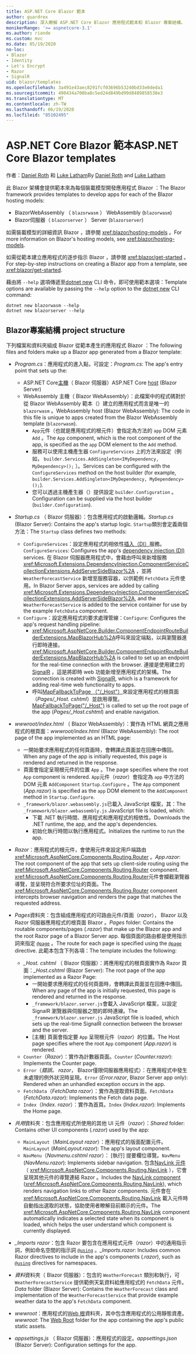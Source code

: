 ```yaml
---
title: ASP.NET Core Blazor 範本
author: guardrex
description: 深入瞭解 ASP.NET Core Blazor 應用程式範本和 Blazor 專案結構。
monikerRange: '>= aspnetcore-3.1'
ms.author: riande
ms.custom: mvc
ms.date: 05/19/2020
no-loc:
- Blazor
- Identity
- Let's Encrypt
- Razor
- SignalR
uid: blazor/templates
ms.openlocfilehash: 3a491e43aec8291fcf03696b53240bd33e0deda1
ms.sourcegitcommit: 490434a700ba8c5ed24d849bd99d8489858538e3
ms.translationtype: MT
ms.contentlocale: zh-TW
ms.lasthandoff: 06/19/2020
ms.locfileid: "85102495"
---
```

# <a name="aspnet-core-blazor-templates"></a><span data-ttu-id="61114-103">ASP.NET Core Blazor 範本</span><span class="sxs-lookup"><span data-stu-id="61114-103">ASP.NET Core Blazor templates</span></span>

<span data-ttu-id="61114-104">作者：[Daniel Roth](https://github.com/danroth27) 和 [Luke Latham](https://github.com/guardrex)</span><span class="sxs-lookup"><span data-stu-id="61114-104">By [Daniel Roth](https://github.com/danroth27) and [Luke Latham](https://github.com/guardrex)</span></span>

<span data-ttu-id="61114-105">此 Blazor 架構會提供範本來為每個裝載模型開發應用程式 Blazor ：</span><span class="sxs-lookup"><span data-stu-id="61114-105">The Blazor framework provides templates to develop apps for each of the Blazor hosting models:</span></span>

* Blazor<span data-ttu-id="61114-106">WebAssembly （ `blazorwasm` ）</span><span class="sxs-lookup"><span data-stu-id="61114-106"> WebAssembly (`blazorwasm`)</span></span>
* Blazor<span data-ttu-id="61114-107">伺服器（ `blazorserver` ）</span><span class="sxs-lookup"><span data-stu-id="61114-107"> Server (`blazorserver`)</span></span>

<span data-ttu-id="61114-108">如需裝載模型的詳細資訊 Blazor ，請參閱 <xref:blazor/hosting-models> 。</span><span class="sxs-lookup"><span data-stu-id="61114-108">For more information on Blazor's hosting models, see <xref:blazor/hosting-models>.</span></span>

<span data-ttu-id="61114-109">如需從範本建立應用程式的逐步指示 Blazor ，請參閱 <xref:blazor/get-started> 。</span><span class="sxs-lookup"><span data-stu-id="61114-109">For step-by-step instructions on creating a Blazor app from a template, see <xref:blazor/get-started>.</span></span>

<span data-ttu-id="61114-110">藉由將 `--help` 選項傳遞至[dotnet new](/dotnet/core/tools/dotnet-new) CLI 命令，即可使用範本選項：</span><span class="sxs-lookup"><span data-stu-id="61114-110">Template options are available by passing the `--help` option to the [dotnet new](/dotnet/core/tools/dotnet-new) CLI command:</span></span>

```dotnetcli
dotnet new blazorwasm --help
dotnet new blazorserver --help
```

## <a name="blazor-project-structure"></a>Blazor<span data-ttu-id="61114-111">專案結構</span><span class="sxs-lookup"><span data-stu-id="61114-111"> project structure</span></span>

<span data-ttu-id="61114-112">下列檔案和資料夾組成 Blazor 從範本產生的應用程式 Blazor ：</span><span class="sxs-lookup"><span data-stu-id="61114-112">The following files and folders make up a Blazor app generated from a Blazor template:</span></span>

* <span data-ttu-id="61114-113">*Program.cs*：應用程式的進入點，可設定：</span><span class="sxs-lookup"><span data-stu-id="61114-113">*Program.cs*: The app's entry point that sets up the:</span></span>

  * <span data-ttu-id="61114-114">ASP.NET Core[主機](xref:fundamentals/host/generic-host)（ Blazor 伺服器）</span><span class="sxs-lookup"><span data-stu-id="61114-114">ASP.NET Core [host](xref:fundamentals/host/generic-host) (Blazor Server)</span></span>
  * <span data-ttu-id="61114-115">WebAssembly 主機（ Blazor WebAssembly）：此檔案中的程式碼對於從 Blazor WebAssembly 範本（）建立的應用程式而言是唯一的 `blazorwasm` 。</span><span class="sxs-lookup"><span data-stu-id="61114-115">WebAssembly host (Blazor WebAssembly): The code in this file is unique to apps created from the Blazor WebAssembly template (`blazorwasm`).</span></span>
    * <span data-ttu-id="61114-116">`App`元件（也就是應用程式的根元件）會指定為方法的 `app` DOM 元素 `Add` 。</span><span class="sxs-lookup"><span data-stu-id="61114-116">The `App` component, which is the root component of the app, is specified as the `app` DOM element to the `Add` method.</span></span>
    * <span data-ttu-id="61114-117">服務可以使用主機產生器 `ConfigureServices` 上的方法來設定（例如， `builder.Services.AddSingleton<IMyDependency, MyDependency>();` ）。</span><span class="sxs-lookup"><span data-stu-id="61114-117">Services can be configured with the `ConfigureServices` method on the host builder (for example, `builder.Services.AddSingleton<IMyDependency, MyDependency>();`).</span></span>
    * <span data-ttu-id="61114-118">您可以透過主機產生器（）提供設定 `builder.Configuration` 。</span><span class="sxs-lookup"><span data-stu-id="61114-118">Configuration can be supplied via the host builder (`builder.Configuration`).</span></span>

* <span data-ttu-id="61114-119">*Startup.cs* （ Blazor 伺服器）：包含應用程式的啟動邏輯。</span><span class="sxs-lookup"><span data-stu-id="61114-119">*Startup.cs* (Blazor Server): Contains the app's startup logic.</span></span> <span data-ttu-id="61114-120">`Startup`類別會定義兩個方法：</span><span class="sxs-lookup"><span data-stu-id="61114-120">The `Startup` class defines two methods:</span></span>

  * <span data-ttu-id="61114-121">`ConfigureServices`：設定應用程式的相依性[插入（DI）](xref:fundamentals/dependency-injection)服務。</span><span class="sxs-lookup"><span data-stu-id="61114-121">`ConfigureServices`: Configures the app's [dependency injection (DI)](xref:fundamentals/dependency-injection) services.</span></span> <span data-ttu-id="61114-122">在 Blazor 伺服器應用程式中，會藉由呼叫來新增服務 <xref:Microsoft.Extensions.DependencyInjection.ComponentServiceCollectionExtensions.AddServerSideBlazor%2A> ，並將 `WeatherForecastService` 新增至服務容器，以供範例 `FetchData` 元件使用。</span><span class="sxs-lookup"><span data-stu-id="61114-122">In Blazor Server apps, services are added by calling <xref:Microsoft.Extensions.DependencyInjection.ComponentServiceCollectionExtensions.AddServerSideBlazor%2A>, and the `WeatherForecastService` is added to the service container for use by the example `FetchData` component.</span></span>
  * <span data-ttu-id="61114-123">`Configure`：設定應用程式的要求處理管線：</span><span class="sxs-lookup"><span data-stu-id="61114-123">`Configure`: Configures the app's request handling pipeline:</span></span>
    * <span data-ttu-id="61114-124"><xref:Microsoft.AspNetCore.Builder.ComponentEndpointRouteBuilderExtensions.MapBlazorHub%2A>呼叫來設定端點，以與瀏覽器進行即時連接。</span><span class="sxs-lookup"><span data-stu-id="61114-124"><xref:Microsoft.AspNetCore.Builder.ComponentEndpointRouteBuilderExtensions.MapBlazorHub%2A> is called to set up an endpoint for the real-time connection with the browser.</span></span> <span data-ttu-id="61114-125">連接是使用建立的 [SignalR](xref:signalr/introduction) ，這是將即時 web 功能新增至應用程式的架構。</span><span class="sxs-lookup"><span data-stu-id="61114-125">The connection is created with [SignalR](xref:signalr/introduction), which is a framework for adding real-time web functionality to apps.</span></span>
    * <span data-ttu-id="61114-126">呼叫[MapFallbackToPage （"/_Host"）](xref:Microsoft.AspNetCore.Builder.RazorPagesEndpointRouteBuilderExtensions.MapFallbackToPage*)來設定應用程式的根頁面（*Pages/_Host. cshtml*）並啟用導覽。</span><span class="sxs-lookup"><span data-stu-id="61114-126">[MapFallbackToPage("/_Host")](xref:Microsoft.AspNetCore.Builder.RazorPagesEndpointRouteBuilderExtensions.MapFallbackToPage*) is called to set up the root page of the app (*Pages/_Host.cshtml*) and enable navigation.</span></span>

* <span data-ttu-id="61114-127">*wwwroot/index.html* （ Blazor WebAssembly）：實作為 HTML 網頁之應用程式的根頁面：</span><span class="sxs-lookup"><span data-stu-id="61114-127">*wwwroot/index.html* (Blazor WebAssembly): The root page of the app implemented as an HTML page:</span></span>
  * <span data-ttu-id="61114-128">一開始要求應用程式的任何頁面時，會轉譯此頁面並在回應中傳回。</span><span class="sxs-lookup"><span data-stu-id="61114-128">When any page of the app is initially requested, this page is rendered and returned in the response.</span></span>
  * <span data-ttu-id="61114-129">頁面會指定呈現根元件的位置 `App` 。</span><span class="sxs-lookup"><span data-stu-id="61114-129">The page specifies where the root `App` component is rendered.</span></span> <span data-ttu-id="61114-130">`App`元件（*razor*）會指定為 `app` 中方法的 DOM 元素 `AddComponent` `Startup.Configure` 。</span><span class="sxs-lookup"><span data-stu-id="61114-130">The `App` component (*App.razor*) is specified as the `app` DOM element to the `AddComponent` method in `Startup.Configure`.</span></span>
  * <span data-ttu-id="61114-131">`_framework/blazor.webassembly.js`已載入 JavaScript 檔案，其：</span><span class="sxs-lookup"><span data-stu-id="61114-131">The `_framework/blazor.webassembly.js` JavaScript file is loaded, which:</span></span>
    * <span data-ttu-id="61114-132">下載 .NET 執行時間、應用程式和應用程式的相依性。</span><span class="sxs-lookup"><span data-stu-id="61114-132">Downloads the .NET runtime, the app, and the app's dependencies.</span></span>
    * <span data-ttu-id="61114-133">初始化執行時間以執行應用程式。</span><span class="sxs-lookup"><span data-stu-id="61114-133">Initializes the runtime to run the app.</span></span>

* <span data-ttu-id="61114-134">*Razor*：應用程式的根元件，會使用元件來設定用戶端路由 <xref:Microsoft.AspNetCore.Components.Routing.Router> 。</span><span class="sxs-lookup"><span data-stu-id="61114-134">*App.razor*: The root component of the app that sets up client-side routing using the <xref:Microsoft.AspNetCore.Components.Routing.Router> component.</span></span> <span data-ttu-id="61114-135"><xref:Microsoft.AspNetCore.Components.Routing.Router>元件會攔截瀏覽器導覽，並呈現符合所要求位址的頁面。</span><span class="sxs-lookup"><span data-stu-id="61114-135">The <xref:Microsoft.AspNetCore.Components.Routing.Router> component intercepts browser navigation and renders the page that matches the requested address.</span></span>

* <span data-ttu-id="61114-136">*Pages*資料夾：包含組成應用程式的可路由元件/頁面（*razor*）， Blazor 以及 Razor 伺服器應用程式的根頁面 Blazor 。</span><span class="sxs-lookup"><span data-stu-id="61114-136">*Pages* folder: Contains the routable components/pages (*.razor*) that make up the Blazor app and the root Razor page of a Blazor Server app.</span></span> <span data-ttu-id="61114-137">每個頁面的路由都是使用指示詞來指定 [`@page`](xref:mvc/views/razor#page) 。</span><span class="sxs-lookup"><span data-stu-id="61114-137">The route for each page is specified using the [`@page`](xref:mvc/views/razor#page) directive.</span></span> <span data-ttu-id="61114-138">此範本包含下列各項：</span><span class="sxs-lookup"><span data-stu-id="61114-138">The template includes the following:</span></span>
  * <span data-ttu-id="61114-139">*_Host. cshtml* （ Blazor 伺服器）：將應用程式的根頁面實作為 Razor 頁面：</span><span class="sxs-lookup"><span data-stu-id="61114-139">*_Host.cshtml* (Blazor Server): The root page of the app implemented as a Razor Page:</span></span>
    * <span data-ttu-id="61114-140">一開始要求應用程式的任何頁面時，會轉譯此頁面並在回應中傳回。</span><span class="sxs-lookup"><span data-stu-id="61114-140">When any page of the app is initially requested, this page is rendered and returned in the response.</span></span>
    * <span data-ttu-id="61114-141">`_framework/blazor.server.js`會載入 JavaScript 檔案，以設定 SignalR 瀏覽器與伺服器之間的即時連線。</span><span class="sxs-lookup"><span data-stu-id="61114-141">The `_framework/blazor.server.js` JavaScript file is loaded, which sets up the real-time SignalR connection between the browser and the server.</span></span>
    * <span data-ttu-id="61114-142">[主機] 頁面會指定要 `App` 呈現根元件（*razor*）的位置。</span><span class="sxs-lookup"><span data-stu-id="61114-142">The Host page specifies where the root `App` component (*App.razor*) is rendered.</span></span>
  * <span data-ttu-id="61114-143">`Counter`（*Razor*）：實作為計數器頁面。</span><span class="sxs-lookup"><span data-stu-id="61114-143">`Counter` (*Counter.razor*): Implements the Counter page.</span></span>
  * <span data-ttu-id="61114-144">`Error`（*錯誤。 razor*， Blazor僅限伺服器應用程式）：在應用程式中發生未處理的例外狀況時呈現。</span><span class="sxs-lookup"><span data-stu-id="61114-144">`Error` (*Error.razor*, Blazor Server app only): Rendered when an unhandled exception occurs in the app.</span></span>
  * <span data-ttu-id="61114-145">`FetchData`（*FetchData razor*）：實作為提取資料頁面。</span><span class="sxs-lookup"><span data-stu-id="61114-145">`FetchData` (*FetchData.razor*): Implements the Fetch data page.</span></span>
  * <span data-ttu-id="61114-146">`Index`（*Index. razor*）：實作為首頁。</span><span class="sxs-lookup"><span data-stu-id="61114-146">`Index` (*Index.razor*): Implements the Home page.</span></span>

* <span data-ttu-id="61114-147">*共用*資料夾：包含應用程式所使用的其他 UI 元件（*razor*）：</span><span class="sxs-lookup"><span data-stu-id="61114-147">*Shared* folder: Contains other UI components (*.razor*) used by the app:</span></span>
  * <span data-ttu-id="61114-148">`MainLayout`（*MainLayout razor*）：應用程式的版面配置元件。</span><span class="sxs-lookup"><span data-stu-id="61114-148">`MainLayout` (*MainLayout.razor*): The app's layout component.</span></span>
  * <span data-ttu-id="61114-149">`NavMenu`（*Navmenu.cshtml razor*）： [執行] 提要欄位導覽。</span><span class="sxs-lookup"><span data-stu-id="61114-149">`NavMenu` (*NavMenu.razor*): Implements sidebar navigation.</span></span> <span data-ttu-id="61114-150">包含[NavLink 元件](xref:blazor/fundamentals/routing#navlink-component)（ <xref:Microsoft.AspNetCore.Components.Routing.NavLink> ），它會呈現其他元件的導覽連結 Razor 。</span><span class="sxs-lookup"><span data-stu-id="61114-150">Includes the [NavLink component](xref:blazor/fundamentals/routing#navlink-component) (<xref:Microsoft.AspNetCore.Components.Routing.NavLink>), which renders navigation links to other Razor components.</span></span> <span data-ttu-id="61114-151">元件會在 <xref:Microsoft.AspNetCore.Components.Routing.NavLink> 載入元件時自動指出選取的狀態，協助使用者瞭解目前顯示的元件。</span><span class="sxs-lookup"><span data-stu-id="61114-151">The <xref:Microsoft.AspNetCore.Components.Routing.NavLink> component automatically indicates a selected state when its component is loaded, which helps the user understand which component is currently displayed.</span></span>

* <span data-ttu-id="61114-152">*_Imports razor*：包含 Razor 要包含在應用程式元件（*razor*）中的通用指示詞，例如命名空間的指示詞 [`@using`](xref:mvc/views/razor#using) 。</span><span class="sxs-lookup"><span data-stu-id="61114-152">*_Imports.razor*: Includes common Razor directives to include in the app's components (*.razor*), such as [`@using`](xref:mvc/views/razor#using) directives for namespaces.</span></span>

* <span data-ttu-id="61114-153">*資料*資料夾（ Blazor 伺服器）：包含的 `WeatherForecast` 類別和執行，可 `WeatherForecastService` 提供範例天氣資料給應用程式的 `FetchData` 元件。</span><span class="sxs-lookup"><span data-stu-id="61114-153">*Data* folder (Blazor Server): Contains the `WeatherForecast` class and implementation of the `WeatherForecastService` that provide example weather data to the app's `FetchData` component.</span></span>

* <span data-ttu-id="61114-154">*wwwroot*：應用程式的[Web 根](xref:fundamentals/index#web-root)資料夾，其中包含應用程式的公用靜態資產。</span><span class="sxs-lookup"><span data-stu-id="61114-154">*wwwroot*: The [Web Root](xref:fundamentals/index#web-root) folder for the app containing the app's public static assets.</span></span>

* <span data-ttu-id="61114-155">*appsettings.js* （ Blazor 伺服器）：應用程式的設定。</span><span class="sxs-lookup"><span data-stu-id="61114-155">*appsettings.json* (Blazor Server): Configuration settings for the app.</span></span>
